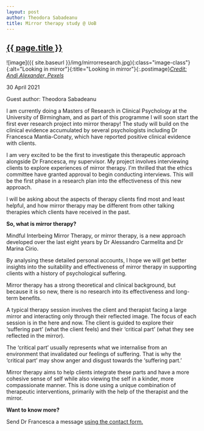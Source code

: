 ```yaml
---
layout: post
author: Theodora Sabadeanu
title: Mirror therapy study @ UoB 
---
```


 <h2 class="postheader"><a href="{{ site.baseurl }}{{ page.url }}">{{ page.title }}</a></h2>


![image]({{ site.baseurl }}/img/mirrorresearch.jpg){:class="image-class"}{:alt="Looking in mirror"}{:title="Looking in mirror"}{:.postimage}*<a href="https://www.pexels.com/photo/photo-of-woman-in-front-of-mirror-2691185/">Credit: Andi Alexander, Pexels</a>*




<p class="blogdate">30 April 2021</p>
<p class="blogdate">Guest author: Theodora Sabadeanu</p>


I am currently doing a Masters of Research in Clinical Psychology at the University of Birmingham, and as part of this programme I will soon start the first ever research project into mirror therapy! The study will build on the clinical evidence accumulated by several psychologists including Dr Francesca Mantia-Conaty, which have reported positive clinical evidence with clients.

I am very excited to be the first to investigate this therapeutic approach alongside Dr Francesca, my supervisor. My project involves interviewing clients to explore experiences of mirror therapy. I'm thrilled that the ethics committee have granted approval to begin conducting interviews. This will be the first phase in a research plan into the effectiveness of this new approach.

I will be asking about the aspects of therapy clients find most and least helpful, and how mirror therapy may be different from other talking therapies which clients have received in the past.

<strong>So, what is mirror therapy?</strong>

Mindful Interbeing Mirror Therapy, or mirror therapy, is a new approach developed over the last eight years by Dr Alessandro Carmelita and Dr Marina Cirio.

By analysing these detailed personal accounts, I hope we will get better insights into the suitability and effectiveness of mirror therapy in supporting clients with a history of psychological suffering.

Mirror therapy has a strong theoretical and clinical background, but because it is so new, there is no research into its effectiveness and long-term benefits.

A typical therapy session involves the client and therapist facing a large mirror and interacting only through their reflected image. The focus of each session is in the here and now. The client is guided to explore their ‘suffering part’ (what the client feels) and their ‘critical part’ (what they see reflected in the mirror).

The ‘critical part’ usually represents what we internalise from an environment that invalidated our feelings of suffering. That is why the ‘critical part’ may show anger and disgust towards the ‘suffering part.’

Mirror therapy aims to help clients integrate these parts and have a more cohesive sense of self while also viewing the self in a kinder, more compassionate manner. This is done using a unique combination of therapeutic interventions, primarily with the help of the therapist and the mirror.

<strong>Want to know more?</strong>

Send Dr Francesca a message <a href="https://drfrancesca.co.uk/contact">using the contact form.</a>
